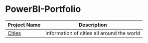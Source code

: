 # PowerBI-Portfolio

Project Name  | Description   | 
------------- | ------------- | 
[Cities](https://github.com/QuiqueBaquera/SQL-Portfolio/tree/main/Cities) | Information of cities all around the world 

